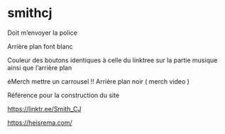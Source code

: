 # smithcj

Doit m’envoyer la police

Arrière plan font blanc

Couleur des boutons identiques à celle du linktree sur la partie musique ainsi
que l’arrière plan

éMerch mettre un carrousel !! Arrière plan noir ( merch video )

Référence pour la construction du site

https://linktr.ee/Smith_CJ

https://heisrema.com/
